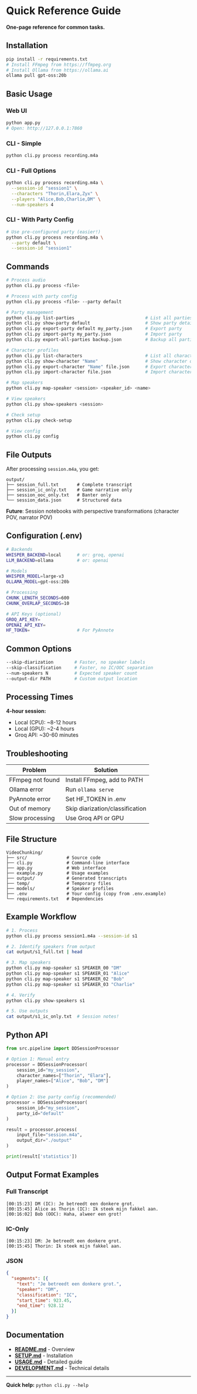 # Quick Reference Guide

**One-page reference for common tasks.**

## Installation

```bash
pip install -r requirements.txt
# Install FFmpeg from https://ffmpeg.org
# Install Ollama from https://ollama.ai
ollama pull gpt-oss:20b
```

## Basic Usage

### Web UI
```bash
python app.py
# Open: http://127.0.0.1:7860
```

### CLI - Simple
```bash
python cli.py process recording.m4a
```

### CLI - Full Options
```bash
python cli.py process recording.m4a \
  --session-id "session1" \
  --characters "Thorin,Elara,Zyx" \
  --players "Alice,Bob,Charlie,DM" \
  --num-speakers 4
```

### CLI - With Party Config
```bash
# Use pre-configured party (easier!)
python cli.py process recording.m4a \
  --party default \
  --session-id "session1"
```

## Commands

```bash
# Process audio
python cli.py process <file>

# Process with party config
python cli.py process <file> --party default

# Party management
python cli.py list-parties                           # List all parties
python cli.py show-party default                     # Show party details
python cli.py export-party default my_party.json     # Export party
python cli.py import-party my_party.json             # Import party
python cli.py export-all-parties backup.json         # Backup all parties

# Character profiles
python cli.py list-characters                        # List all characters
python cli.py show-character "Name"                  # Show character overview
python cli.py export-character "Name" file.json      # Export character
python cli.py import-character file.json             # Import character

# Map speakers
python cli.py map-speaker <session> <speaker_id> <name>

# View speakers
python cli.py show-speakers <session>

# Check setup
python cli.py check-setup

# View config
python cli.py config
```

## File Outputs

After processing `session.m4a`, you get:

```
output/
├── session_full.txt       # Complete transcript
├── session_ic_only.txt    # Game narrative only
├── session_ooc_only.txt   # Banter only
└── session_data.json      # Structured data
```

**Future**: Session notebooks with perspective transformations (character POV, narrator POV)

## Configuration (.env)

```bash
# Backends
WHISPER_BACKEND=local      # or: groq, openai
LLM_BACKEND=ollama         # or: openai

# Models
WHISPER_MODEL=large-v3
OLLAMA_MODEL=gpt-oss:20b

# Processing
CHUNK_LENGTH_SECONDS=600
CHUNK_OVERLAP_SECONDS=10

# API Keys (optional)
GROQ_API_KEY=
OPENAI_API_KEY=
HF_TOKEN=                  # For PyAnnote
```

## Common Options

```bash
--skip-diarization        # Faster, no speaker labels
--skip-classification     # Faster, no IC/OOC separation
--num-speakers N          # Expected speaker count
--output-dir PATH         # Custom output location
```

## Processing Times

**4-hour session:**
- Local (CPU): ~8-12 hours
- Local (GPU): ~2-4 hours
- Groq API: ~30-60 minutes

## Troubleshooting

| Problem | Solution |
|---------|----------|
| FFmpeg not found | Install FFmpeg, add to PATH |
| Ollama error | Run `ollama serve` |
| PyAnnote error | Set HF_TOKEN in .env |
| Out of memory | Skip diarization/classification |
| Slow processing | Use Groq API or GPU |

## File Structure

```
VideoChunking/
├── src/               # Source code
├── cli.py             # Command-line interface
├── app.py             # Web interface
├── example.py         # Usage examples
├── output/            # Generated transcripts
├── temp/              # Temporary files
├── models/            # Speaker profiles
├── .env               # Your config (copy from .env.example)
└── requirements.txt   # Dependencies
```

## Example Workflow

```bash
# 1. Process
python cli.py process session1.m4a --session-id s1

# 2. Identify speakers from output
cat output/s1_full.txt | head

# 3. Map speakers
python cli.py map-speaker s1 SPEAKER_00 "DM"
python cli.py map-speaker s1 SPEAKER_01 "Alice"
python cli.py map-speaker s1 SPEAKER_02 "Bob"
python cli.py map-speaker s1 SPEAKER_03 "Charlie"

# 4. Verify
python cli.py show-speakers s1

# 5. Use outputs
cat output/s1_ic_only.txt  # Session notes!
```

## Python API

```python
from src.pipeline import DDSessionProcessor

# Option 1: Manual entry
processor = DDSessionProcessor(
    session_id="my_session",
    character_names=["Thorin", "Elara"],
    player_names=["Alice", "Bob", "DM"]
)

# Option 2: Use party config (recommended)
processor = DDSessionProcessor(
    session_id="my_session",
    party_id="default"
)

result = processor.process(
    input_file="session.m4a",
    output_dir="./output"
)

print(result['statistics'])
```

## Output Format Examples

### Full Transcript
```
[00:15:23] DM (IC): Je betreedt een donkere grot.
[00:15:45] Alice as Thorin (IC): Ik steek mijn fakkel aan.
[00:16:02] Bob (OOC): Haha, alweer een grot!
```

### IC-Only
```
[00:15:23] DM: Je betreedt een donkere grot.
[00:15:45] Thorin: Ik steek mijn fakkel aan.
```

### JSON
```json
{
  "segments": [{
    "text": "Je betreedt een donkere grot.",
    "speaker": "DM",
    "classification": "IC",
    "start_time": 923.45,
    "end_time": 928.12
  }]
}
```

## Documentation

- **[README.md](README.md)** - Overview
- **[SETUP.md](SETUP.md)** - Installation
- **[USAGE.md](USAGE.md)** - Detailed guide
- **[DEVELOPMENT.md](DEVELOPMENT.md)** - Technical details

---

**Quick help:** `python cli.py --help`
